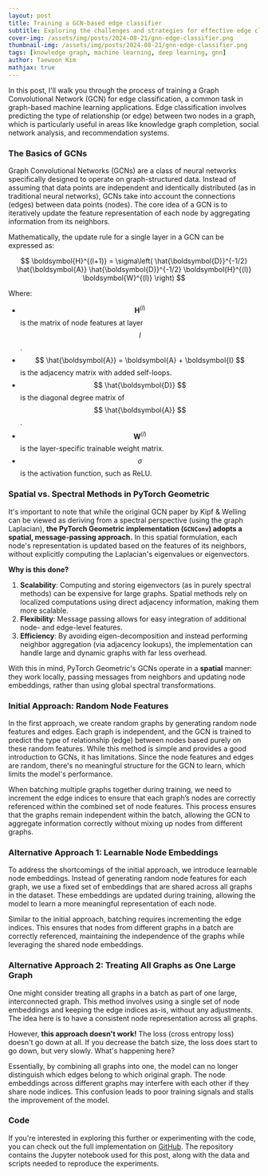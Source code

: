 ```yaml
---
layout: post
title: Training a GCN-based edge classifier
subtitle: Exploring the challenges and strategies for effective edge classification with graph neural networks (GNNs)
cover-img: /assets/img/posts/2024-08-21/gnn-edge-classifier.png
thumbnail-img: /assets/img/posts/2024-08-21/gnn-edge-classifier.png
tags: [knowledge graph, machine learning, deep learning, gnn]
author: Taewoon Kim
mathjax: true
---
```


In this post, I'll walk you through the process of training a Graph Convolutional
Network (GCN) for edge classification, a common task in graph-based machine learning
applications. Edge classification involves predicting the type of relationship (or edge)
between two nodes in a graph, which is particularly useful in areas like knowledge graph
completion, social network analysis, and recommendation systems.

### The Basics of GCNs

Graph Convolutional Networks (GCNs) are a class of neural networks specifically designed
to operate on graph-structured data. Instead of assuming that data points are
independent and identically distributed (as in traditional neural networks), GCNs take
into account the connections (edges) between data points (nodes). The core idea of a GCN
is to iteratively update the feature representation of each node by aggregating
information from its neighbors.

Mathematically, the update rule for a single layer in a GCN can be expressed as:

$$ \boldsymbol{H}^{(l+1)} = \sigma\left( \hat{\boldsymbol{D}}^{-1/2}
\hat{\boldsymbol{A}} \hat{\boldsymbol{D}}^{-1/2} \boldsymbol{H}^{(l)}
\boldsymbol{W}^{(l)} \right) $$

Where:

- $$ \boldsymbol{H}^{(l)} $$ is the matrix of node features at layer $$ l $$.
- $$ \hat{\boldsymbol{A}} = \boldsymbol{A} + \boldsymbol{I} $$ is the adjacency matrix
  with added self-loops.
- $$ \hat{\boldsymbol{D}} $$ is the diagonal degree matrix of $$ \hat{\boldsymbol{A}} $$.
- $$ \boldsymbol{W}^{(l)} $$ is the layer-specific trainable weight matrix.
- $$ \sigma $$ is the activation function, such as ReLU.

### Spatial vs. Spectral Methods in PyTorch Geometric

It's important to note that while the original GCN paper by Kipf & Welling can be viewed
as deriving from a spectral perspective (using the graph Laplacian), **the PyTorch
Geometric implementation (`GCNConv`) adopts a spatial, message-passing approach.** In
this spatial formulation, each node's representation is updated based on the features of
its neighbors, without explicitly computing the Laplacian's eigenvalues or eigenvectors.

**Why is this done?**  
1. **Scalability**: Computing and storing eigenvectors (as in purely spectral methods)
   can be expensive for large graphs. Spatial methods rely on localized computations
   using direct adjacency information, making them more scalable.
2. **Flexibility**: Message passing allows for easy integration of additional node- and
   edge-level features.  
3. **Efficiency**: By avoiding eigen-decomposition and instead performing neighbor
   aggregation (via adjacency lookups), the implementation can handle large and dynamic
   graphs with far less overhead.

With this in mind, PyTorch Geometric's GCNs operate in a **spatial** manner: they work
locally, passing messages from neighbors and updating node embeddings, rather than using
global spectral transformations.

### Initial Approach: Random Node Features

In the first approach, we create random graphs by generating random node features and
edges. Each graph is independent, and the GCN is trained to predict the type of
relationship (edge) between nodes based purely on these random features. While this
method is simple and provides a good introduction to GCNs, it has limitations. Since the
node features and edges are random, there's no meaningful structure for the GCN to
learn, which limits the model's performance.

When batching multiple graphs together during training, we need to increment the edge
indices to ensure that each graph’s nodes are correctly referenced within the combined
set of node features. This process ensures that the graphs remain independent within the
batch, allowing the GCN to aggregate information correctly without mixing up nodes from
different graphs.

### Alternative Approach 1: Learnable Node Embeddings

To address the shortcomings of the initial approach, we introduce learnable node
embeddings. Instead of generating random node features for each graph, we use a fixed
set of embeddings that are shared across all graphs in the dataset. These embeddings are
updated during training, allowing the model to learn a more meaningful representation of
each node.

Similar to the initial approach, batching requires incrementing the edge indices. This
ensures that nodes from different graphs in a batch are correctly referenced,
maintaining the independence of the graphs while leveraging the shared node embeddings.

### Alternative Approach 2: Treating All Graphs as One Large Graph

One might consider treating all graphs in a batch as part of one large, interconnected
graph. This method involves using a single set of node embeddings and keeping the edge
indices as-is, without any adjustments. The idea here is to have a consistent node
representation across all graphs.

However, **this approach doesn't work!** The loss (cross entropy loss) doesn't go down at
all. If you decrease the batch size, the loss does start to go down, but very slowly.
What's happening here?

Essentially, by combining all graphs into one, the model can no longer distinguish which
edges belong to which original graph. The node embeddings across different graphs may
interfere with each other if they share node indices. This confusion leads to poor
training signals and stalls the improvement of the model.

### Code

If you're interested in exploring this further or experimenting with the code, you can
check out the full implementation on
[GitHub](https://github.com/tae898/gnn-edge-classifier). The repository contains the
Jupyter notebook used for this post, along with the data and scripts needed to reproduce
the experiments.

